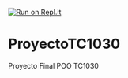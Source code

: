 [![Run on Repl.it](https://repl.it/badge/github/KevDP/ProyectoTC1030)](https://repl.it/github/KevDP/ProyectoTC1030)
# ProyectoTC1030
Proyecto Final POO TC1030
